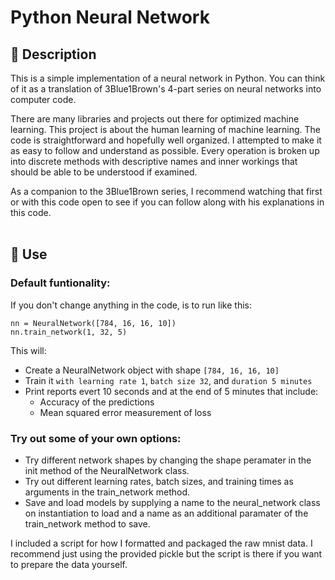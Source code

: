 # Python Neural Network


## 👋 Description
This is a simple implementation of a neural network in Python. You can think of it as a translation of 3Blue1Brown's 4-part series on neural networks into computer code.

There are many libraries and projects out there for optimized machine learning. This project is about the human learning of machine learning. The code is straightforward and hopefully well organized. I attempted to make it as easy to follow and understand as possible. Every operation is broken up into discrete methods with descriptive names and inner workings that should be able to be understood if examined.

As a companion to the 3Blue1Brown series, I recommend watching that first or with this code open to see if you can follow along with his explanations in this code.
<br></br>
## 🚀 Use
### Default funtionality: 
If you don't change anything in the code, is to run like this:

```nn = NeuralNetwork([784, 16, 16, 10])```<br>
```nn.train_network(1, 32, 5)```

This will:
   * Create a NeuralNetwork object with shape `[784, 16, 16, 10]`
   * Train it `with learning rate 1`, `batch size 32`, and `duration 5 minutes`
   * Print reports evert 10 seconds and at the end of 5 minutes that include:
      - Accuracy of the predictions
      - Mean squared error measurement of loss

### Try out some of your own options:

   * Try different network shapes by changing the shape peramater in the init method of the NeuralNetwork class.
   * Try out different learning rates, batch sizes, and training times as arguments in the train_network method.
   * Save and load models by supplying a name to the neural_network class on instantiation to load and a name as an additional paramater of the train_network method to save.

I included a script for how I formatted and packaged the raw mnist data. I recommend just using the provided pickle but the script is there if you want to prepare the data yourself.
